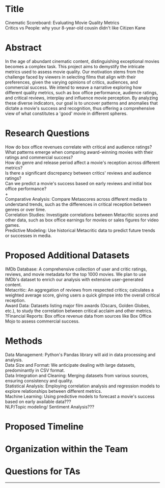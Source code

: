 # Title
Cinematic Scoreboard: Evaluating Movie Quality Metrics  <br>
Critics vs People: why your 8-year-old cousin didn't like Citizen Kane

# Abstract
In the age of abundant cinematic content, distinguishing exceptional movies becomes a complex task. This project aims to demystify the intricate metrics used to assess movie quality. Our motivation stems from the challenge faced by viewers in selecting films that align with their preferences, given the varying opinions of critics, audiences, and commercial success. We intend to weave a narrative exploring how different quality metrics, such as box office performance, audience ratings, and critical reviews, interplay and influence movie perception. By analyzing these diverse indicators, our goal is to uncover patterns and anomalies that dictate a movie's success and recognition, thus offering a comprehensive view of what constitutes a 'good' movie in different spheres.

# Research Questions
How do box office revenues correlate with critical and audience ratings?<br>
What patterns emerge when comparing award-winning movies with their ratings and commercial success?<br>
How do genre and release period affect a movie's reception across different metrics?<br>
Is there a significant discrepancy between critics' reviews and audience ratings?<br>
Can we predict a movie's success based on early reviews and initial box office performance?<br>
+<br>
Comparative Analysis: Compare Metascores across different media to understand trends, such as the differences in critical reception between genres or over time.<br>
Correlation Studies: Investigate correlations between Metacritic scores and other data, such as box office earnings for movies or sales figures for video games.<br>
Predictive Modeling: Use historical Metacritic data to predict future trends or successes in media.<br>


# Proposed Additional Datasets
IMDb Database: A comprehensive collection of user and critic ratings, reviews, and movie metadata for the top 1000 movies. We plan to use IMDb's dataset to enrich our analysis with extensive user-generated content.<br>
Metacritic: An aggregation of reviews from respected critics; calculates a weighted average score, giving users a quick glimpse into the overall critical reception.<br>
Award Data: Datasets listing major film awards (Oscars, Golden Globes, etc.), to study the correlation between critical acclaim and other metrics.<br>
?Financial Reports: Box office revenue data from sources like Box Office Mojo to assess commercial success.<br>

# Methods
Data Management: Python's Pandas library will aid in data processing and analysis.<br>
Data Size and Format: We anticipate dealing with large datasets, predominantly in CSV format.<br>
Data Integration and Cleaning: Merging datasets from various sources, ensuring consistency and quality.<br>
Statistical Analysis: Employing correlation analysis and regression models to explore relationships between different metrics.<br>
Machine Learning: Using predictive models to forecast a movie's success based on early available data???<br>
NLP/Topic modeling/ Sentiment Analysis???<br>

# Proposed Timeline
# Organization within the Team
# Questions for TAs
****
